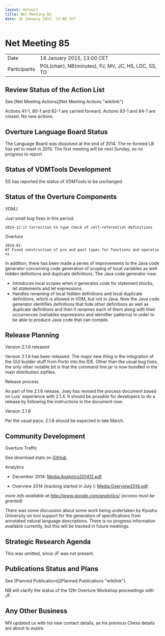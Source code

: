 ```yaml
---
layout: default
title: Net Meeting 85
date: 18 January 2015, 13:00 CET
---
```



# Net Meeting 85

|||
|---|---|
| Date | 18 January 2015, 13:00 CET |
| Participants | PGL(chair), NB(minutes), PJ, MV, JC, HS, LDC, SS, TO |

Review Status of the Action List
--------------------------------

See [Net Meeting Actions](Net Meeting Actions "wikilink")

Actions 41-1, 80-1 and 82-1 are carried forward. Actions 83-1 and 84-1
are closed. No new actions.

Overture Language Board Status
------------------------------

The Language Board was dissolved at the end of 2014. The re-formed LB
has yet to meet in 2015. The first meeting will be next Sunday, so no
progress to report.

Status of VDMTools Development
------------------------------

SS has reported the status of VDMTools to be unchanged.

Status of the Overture Components
---------------------------------

VDMJ

Just small bug fixes in this period:

`2014-12-17 Correction to type check of self-referential definitions`

Overture

`2014-01-07 Fixed construction of pre and post types for functions and operations`

In addition, there has been made a series of improvements to the Java
code generator concerning code generation of scoping of local variables
as well hidden definitions and duplicate definitions. The Java code
generator now:

-   Introduces local scopes when it generates code for statement blocks,
    let statements and let expressions
-   Handles renaming of local hidden definitions and local duplicate
    definitions, which is allowed in VDM, but not in Java. Now the Java
    code generator identifies definitions that hide other definitions as
    well as duplicate definitions and then it renames each of them along
    with their occurrences (variables expressions and identifier
    patterns) in order to be able to produce Java code that can compile.

Release Planning
----------------

Version 2.1.6 released

Version 2.1.6 has been released. The major new thing is the integration
of the GUI builder stuff from Porto into the IDE. Other than the usual
bug fixes, the only other notable bit is that the command line jar is
now bundled in the main distribution zipfiles.

Release process

As part of the 2.1.6 release, Joey has revised the process document
based on Luís' experience with 2.1.4. It should be possible for
developers to do a release by following the instructions in the document
now.

Version 2.1.8

Per the usual pace, 2.1.8 should be expected in late March.

Community Development
---------------------

Overture Traffic

See download stats on [GitHub](http://overturetool.org/download/)

Analytics

-   December 2014: <Media:Analytics201412.pdf>.

<!-- -->

-   Overview 2014 (tracking started in July ): <Media:Overview2014.pdf>.

*more info available at <http://www.google.com/analytics/> (access must
be granted)*

There was some discussion about some work being undertaken by Kyushu
University on tool support for the generation of specifications from
annotated natural language descriptions. There is no progress
information available currently, but this will be tracked in future
meetings.

Strategic Research Agenda
-------------------------

This was omitted, since JF was not present.

Publications Status and Plans
-----------------------------

See [Planned Publications](Planned Publications "wikilink").

NB will clarify the status of the 12th Overture Workshop proceedings
with JF.

Any Other Business
------------------

MV updated us with his new contact details, as his previous Chess
details are about to expire.
